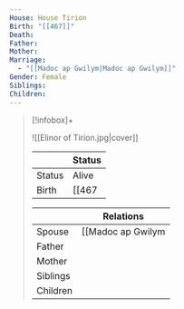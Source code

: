 ```yaml
---
House: House Tirion
Birth: "[[467]]"
Death: 
Father: 
Mother: 
Marriage:
  - "[[Madoc ap Gwilym|Madoc ap Gwilym]]"
Gender: Female
Siblings: 
Children: 
---
```


 >[!infobox]+
 >
 >![[Elinor of Tirion.jpg|cover]]
 >
 >|| Status   |
> | ---- | ---- |
> |Status| Alive|
> |Birth|[[467|467]] <small>(Age 18)</small>  |
>
>||Relations |
>|--|--------|
>|Spouse| [[Madoc ap Gwilym|Madoc ap Gwilym]] (Betrothed) |
>|Father|  |
>|Mother|  |
>|Siblings||
>|Children||
>


